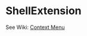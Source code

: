 ShellExtension
==============
See Wiki: [Context Menu](https://github.com/Hive2Hive/PeerBox/wiki/Context-Menu-(Windows-Explorer))
